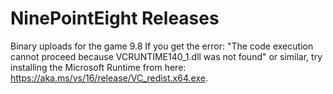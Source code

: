 # NinePointEight Releases
Binary uploads for the game 9.8
If you get the error: "The code execution cannot proceed because VCRUNTIME140_1.dll was not found" or similar, try installing the Microsoft Runtime from here: https://aka.ms/vs/16/release/VC_redist.x64.exe.
